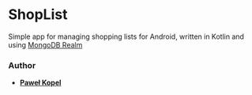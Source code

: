 # ShopList

Simple app for managing shopping lists for Android, written in Kotlin and using [MongoDB Realm](https://www.mongodb.com/realm)

### Author

* **[Paweł Kopel](https://github.com/PKopel)**
